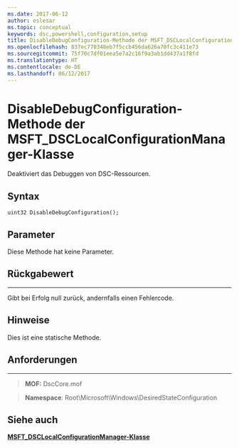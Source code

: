 ```yaml
---
ms.date: 2017-06-12
author: eslesar
ms.topic: conceptual
keywords: dsc,powershell,configuration,setup
title: DisableDebugConfiguration-Methode der MSFT_DSCLocalConfigurationManager-Klasse
ms.openlocfilehash: 837ec770348eb7f5ccb456da626a70fc3c411e73
ms.sourcegitcommit: 75f70c7df01eea5e7a2c16f9a3ab1dd437a1f8fd
ms.translationtype: HT
ms.contentlocale: de-DE
ms.lasthandoff: 06/12/2017
---
```

<a id="disabledebugconfiguration-method-of-the-msftdsclocalconfigurationmanager-class" class="xliff"></a>
# DisableDebugConfiguration-Methode der MSFT_DSCLocalConfigurationManager-Klasse

Deaktiviert das Debuggen von DSC-Ressourcen.

<a id="syntax" class="xliff"></a>
Syntax
------

```mof
uint32 DisableDebugConfiguration();
```

<a id="parameters" class="xliff"></a>
Parameter
----------

Diese Methode hat keine Parameter.

<a id="return-value" class="xliff"></a>
## Rückgabewert
------------

Gibt bei Erfolg null zurück, andernfalls einen Fehlercode.

<a id="remarks" class="xliff"></a>
## Hinweise

Dies ist eine statische Methode.

<a id="requirements" class="xliff"></a>
## Anforderungen
------------
>**MOF:** DscCore.mof

>**Namespace**: Root\Microsoft\Windows\DesiredStateConfiguration


<a id="see-also" class="xliff"></a>
## Siehe auch


[**MSFT_DSCLocalConfigurationManager-Klasse**](msft-dsclocalconfigurationmanager.md)

 

 




